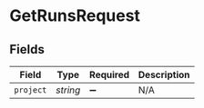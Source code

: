 # GetRunsRequest


## Fields

| Field              | Type               | Required           | Description        |
| ------------------ | ------------------ | ------------------ | ------------------ |
| `project`          | *string*           | :heavy_minus_sign: | N/A                |
